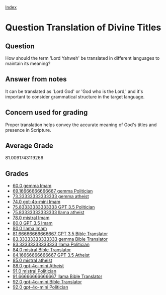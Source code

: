 
[Index](../../index.md)
# Question Translation of Divine Titles
## Question
How should the term 'Lord Yahweh' be translated in different languages to maintain its meaning?

## Answer from notes
It can be translated as 'Lord God' or 'God who is the Lord,' and it's important to consider grammatical structure in the target language.

## Concern used for grading
Proper translation helps convey the accurate meaning of God's titles and presence in Scripture.

## Average Grade
81.0091743119266

## Grades
 * [60.0 gemma Imam](../answers/gemma_Imam/Translation_of_Divine_Titles.md)
 * [69.16666666666667 gemma Politician](../answers/gemma_Politician/Translation_of_Divine_Titles.md)
 * [73.33333333333333 gemma atheist](../answers/gemma_atheist/Translation_of_Divine_Titles.md)
 * [74.0 gpt-4o-mini Imam](../answers/gpt-4o-mini_Imam/Translation_of_Divine_Titles.md)
 * [75.83333333333333 GPT 3.5 Politician](../answers/GPT_3.5_Politician/Translation_of_Divine_Titles.md)
 * [75.83333333333333 llama atheist](../answers/llama_atheist/Translation_of_Divine_Titles.md)
 * [78.0 mistral Imam](../answers/mistral_Imam/Translation_of_Divine_Titles.md)
 * [80.0 GPT 3.5 Imam](../answers/GPT_3.5_Imam/Translation_of_Divine_Titles.md)
 * [80.0 llama Imam](../answers/llama_Imam/Translation_of_Divine_Titles.md)
 * [81.66666666666667 GPT 3.5 Bible Translator](../answers/GPT_3.5_Bible_Translator/Translation_of_Divine_Titles.md)
 * [83.33333333333333 gemma Bible Translator](../answers/gemma_Bible_Translator/Translation_of_Divine_Titles.md)
 * [83.33333333333333 llama Politician](../answers/llama_Politician/Translation_of_Divine_Titles.md)
 * [84.0 mistral Bible Translator](../answers/mistral_Bible_Translator/Translation_of_Divine_Titles.md)
 * [84.16666666666667 GPT 3.5 Atheist](../answers/GPT_3.5_Atheist/Translation_of_Divine_Titles.md)
 * [85.0 mistral atheist](../answers/mistral_atheist/Translation_of_Divine_Titles.md)
 * [88.0 gpt-4o-mini Atheist](../answers/gpt-4o-mini_Atheist/Translation_of_Divine_Titles.md)
 * [91.0 mistral Politician](../answers/mistral_Politician/Translation_of_Divine_Titles.md)
 * [91.66666666666667 llama Bible Translator](../answers/llama_Bible_Translator/Translation_of_Divine_Titles.md)
 * [92.0 gpt-4o-mini Bible Translator](../answers/gpt-4o-mini_Bible_Translator/Translation_of_Divine_Titles.md)
 * [92.0 gpt-4o-mini Politician](../answers/gpt-4o-mini_Politician/Translation_of_Divine_Titles.md)
